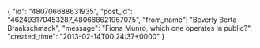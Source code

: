  {
   "id": "480706688631935",
   "post_id": "462493170453287_480688621967075",
   "from_name": "Beverly Berta Braakschmack",
   "message": "Fiona Munro, which one operates in public?",
   "created_time": "2013-02-14T00:24:37+0000"
 }
